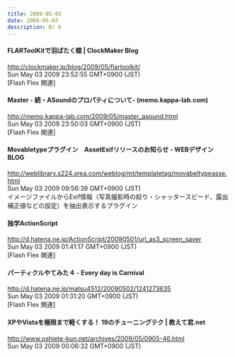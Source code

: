 ```yaml
---
title: 2009-05-03
date: 2009-05-03
description: B! 6
---
```


####   FLARToolKitで羽ばたく蝶 | ClockMaker Blog
http://clockmaker.jp/blog/2009/05/flartoolkit/<br>
Sun May 03 2009 23:52:55 GMT+0900 (JST)<br>
[Flash Flex 関連]


#### Master - 続・ASoundのプロパティについて- (memo.kappa-lab.com)
http://memo.kappa-lab.com/2009/05/master_asound.html<br>
Sun May 03 2009 23:50:03 GMT+0900 (JST)<br>
[Flash Flex 関連]


#### Movabletypeプラグイン　AssetExifリリースのお知らせ - WEBデザイン　BLOG
http://weblibrary.s224.xrea.com/weblog/mt/templatetag/movabeltypeasse.html<br>
Sun May 03 2009 09:56:39 GMT+0900 (JST)<br>
イメージファイルからExif情報（写真撮影時の絞り・シャッタースピード、露出補正値などの設定）を抽出表示するプラグイン


#### 独学ActionScript
http://d.hatena.ne.jp/ActionScript/20090501/url_as3_screen_saver<br>
Sun May 03 2009 01:41:17 GMT+0900 (JST)<br>
[Flash Flex 関連]


#### パーティクルやてみた４ - Every day is Carnival
http://d.hatena.ne.jp/matsu4512/20090502/1241273635<br>
Sun May 03 2009 01:31:20 GMT+0900 (JST)<br>
[Flash Flex 関連]


#### XPやVistaを極限まで軽くする！ 19のチューニングテク | 教えて君.net
http://www.oshiete-kun.net/archives/2009/05/0905-46.html<br>
Sun May 03 2009 00:06:32 GMT+0900 (JST)<br>


